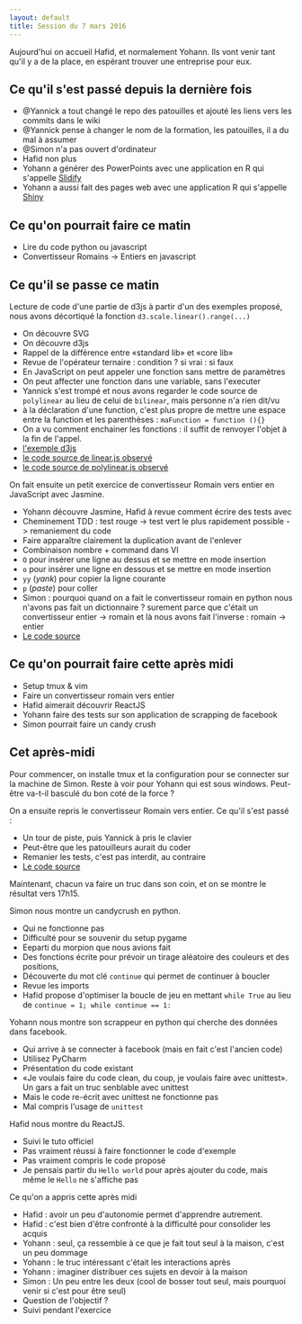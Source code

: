 ```yaml
---
layout: default
title: Session du 7 mars 2016
---
```



Aujourd'hui on accueil Hafid, et normalement Yohann. Ils vont venir tant qu'il
y a de la place, en espérant trouver une entreprise pour eux.

## Ce qu'il s'est passé depuis la dernière fois

* @Yannick a tout changé le repo des patouilles et ajouté les liens vers les
  commits dans le wiki
* @Yannick pense à changer le nom de la formation, les patouilles, il a du mal à
  assumer
* @Simon n'a pas ouvert d'ordinateur
* Hafid non plus
* Yohann a générer des PowerPoints avec une application en R qui s'appelle [Slidify](http://slidify.org/)
* Yohann a aussi fait des pages web avec une application R qui s'appelle [Shiny](https://www.rstudio.com/products/shiny/)


## Ce qu'on pourrait faire ce matin

* Lire du code python ou javascript
* Convertisseur Romains -> Entiers en javascript


## Ce qu'il se passe ce matin

Lecture de code d'une partie de d3js à partir d'un des exemples proposé, nous avons décortiqué la fonction `d3.scale.linear().range(...)`

* On découvre SVG
* On découvre d3js
* Rappel de la différence entre «standard lib» et «core lib»
* Revue de l'opérateur ternaire : condition ? si vrai : si faux
* En JavaScript on peut appeler une fonction sans mettre de paramètres
* On peut affecter une fonction dans une variable, sans l'executer
* Yannick s'est trompé et nous avons regarder le code source de `polylinear` au lieu de celui de `bilinear`, mais personne n'a rien dit/vu
* à la déclaration d'une function, c'est plus propre de mettre une espace entre la function et les parenthèses : `maFunction = function (){}`
* On a vu comment enchainer les fonctions : il suffit de renvoyer l'objet à la fin de l'appel.
* [l'exemple d3js](http://bl.ocks.org/mbostock/4062085)
* [le code source de linear.js observé](https://github.com/mbostock/d3/blob/master/src/scale/linear.js)
* [le code source de polylinear.js observé](https://github.com/mbostock/d3/blob/master/src/scale/polylinear.js)

On fait ensuite un petit exercice de convertisseur Romain vers entier en JavaScript avec Jasmine.

* Yohann découvre Jasmine, Hafid à revue comment écrire des tests avec
* Cheminement TDD : test rouge -> test vert le plus rapidement possible -> remaniement du code
* Faire apparaître clairement la duplication avant de l'enlever
* Combinaison nombre + command dans VI
* `O` pour insérer une ligne au dessus et se mettre en mode insertion
* `o` pour insérer une ligne en dessous et se mettre en mode insertion
* `yy` (_yank_) pour copier la ligne courante
* `p` (_paste_) pour coller
* Simon : pourquoi quand on a fait le convertisseur romain en python nous n'avons pas fait un dictionnaire ? surement parce que c'était un convertisseur entier -> romain et là nous avons fait l'inverse : romain -> entier
* [Le code source](https://github.com/ut7/rookie-club/commit/3a09c2005c5ffd9159c14c9848283cce8af60818)


## Ce qu'on pourrait faire cette après midi

* Setup tmux & vim
* Faire un convertisseur romain vers entier
* Hafid aimerait découvrir ReactJS
* Yohann faire des tests sur son application de scrapping de facebook
* Simon pourrait faire un candy crush

## Cet après-midi

Pour commencer, on installe tmux et la configuration pour se connecter sur la machine de Simon. Reste à voir pour Yohann qui est sous windows. Peut-être va-t-il basculé du bon coté de la force ?

On a ensuite repris le convertisseur Romain vers entier. Ce qu'il s'est passé :

* Un tour de piste, puis Yannick à pris le clavier
* Peut-être que les patouilleurs aurait du coder
* Remanier les tests, c'est pas interdit, au contraire
* [Le code source](https://github.com/ut7/rookie-club/commit/a66842a5e86c0b83eb7f77c1b0e44f4d58444e91)

Maintenant, chacun va faire un truc dans son coin, et on se montre le résultat vers 17h15.

Simon nous montre un candycrush en python.
* Qui ne fonctionne pas
* Difficulté pour se souvenir du setup pygame
* Eeparti du morpion que nous avions fait
* Des fonctions écrite pour prévoir un tirage aléatoire des couleurs et des positions,
* Découverte du mot clé `continue` qui permet de continuer à boucler
* Revue les imports
* Hafid propose d'optimiser la boucle de jeu en mettant `while True` au lieu de `continue = 1; while continue == 1:`

Yohann nous montre son scrappeur en python qui cherche des données dans facebook.
* Qui arrive à se connecter à facebook (mais en fait c'est l'ancien code)
* Utilisez PyCharm
* Présentation du code existant
* «Je voulais faire du code clean, du coup, je voulais faire avec unittest». Un gars a fait un truc senblable avec unittest
* Mais le code re-écrit avec unittest ne fonctionne pas
* Mal compris l'usage de `unittest`

Hafid nous montre du ReactJS.
* Suivi le tuto officiel
* Pas vraiment réussi à faire fonctionner le code d'exemple
* Pas vraiment compris le code proposé
* Je pensais partir du `Hello world` pour après ajouter du code, mais même le `Hello` ne s'affiche pas



Ce qu'on a appris cette après midi
* Hafid : avoir un peu d'autonomie permet d'apprendre autrement.
* Hafid : c'est bien d'être confronté à la difficulté pour consolider les acquis
* Yohann : seul, ça ressemble à ce que je fait tout seul à la maison, c'est un peu dommage
* Yohann : le truc intéressant c'était les interactions après
* Yohann : imaginer distribuer ces sujets en devoir à la maison
* Simon : Un peu entre les deux (cool de bosser tout seul, mais pourquoi venir si c'est pour être seul)
* Question de l'objectif ?
* Suivi pendant l'exercice

